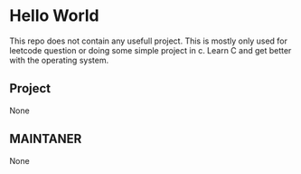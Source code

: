 # Hello World

This repo does not contain any usefull project. This is mostly only used for leetcode question or doing some simple project in c. Learn C and get better with the operating system.

## Project

None

## MAINTANER

None
